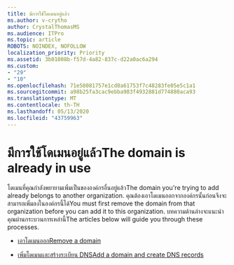 ```yaml
---
title: มีการใช้โดเมนอยู่แล้ว
ms.author: v-crytho
author: CrystalThomasMS
ms.audience: ITPro
ms.topic: article
ROBOTS: NOINDEX, NOFOLLOW
localization_priority: Priority
ms.assetid: 3b01008b-f57d-4a82-837c-d22a0ac6a294
ms.custom:
- "29"
- "10"
ms.openlocfilehash: 71e58081757e1cd8a61753f7c48283fe05e5c1a1
ms.sourcegitcommit: a98b25fa3cac9ebba983f4932881d774880aca93
ms.translationtype: MT
ms.contentlocale: th-TH
ms.lasthandoff: 05/13/2020
ms.locfileid: "43759963"
---
```

# <a name="the-domain-is-already-in-use"></a><span data-ttu-id="f0d21-102">มีการใช้โดเมนอยู่แล้ว</span><span class="sxs-lookup"><span data-stu-id="f0d21-102">The domain is already in use</span></span>

<span data-ttu-id="f0d21-103">โดเมนที่คุณกําลังพยายามเพิ่มเป็นขององค์กรอื่นอยู่แล้ว</span><span class="sxs-lookup"><span data-stu-id="f0d21-103">The domain you're trying to add already belongs to another organization.</span></span> <span data-ttu-id="f0d21-104">คุณต้องเอาโดเมนออกจากองค์กรนั้นก่อนจึงจะสามารถเพิ่มลงในองค์กรนี้ได้</span><span class="sxs-lookup"><span data-stu-id="f0d21-104">You must first remove the domain from that organization before you can add it to this organization.</span></span> <span data-ttu-id="f0d21-105">บทความด้านล่างจะแนะนําคุณผ่านกระบวนการเหล่านี้</span><span class="sxs-lookup"><span data-stu-id="f0d21-105">The articles below will guide you through these processes.</span></span>
  
- [<span data-ttu-id="f0d21-106">เอาโดเมนออก</span><span class="sxs-lookup"><span data-stu-id="f0d21-106">Remove a domain</span></span>](https://docs.microsoft.com/office365/admin/get-help-with-domains/remove-a-domain)

- [<span data-ttu-id="f0d21-107">เพิ่มโดเมนและสร้างระเบียน DNS</span><span class="sxs-lookup"><span data-stu-id="f0d21-107">Add a domain and create DNS records</span></span>](https://docs.microsoft.com/office365/admin/get-help-with-domains/create-dns-records-at-any-dns-hosting-provider)

